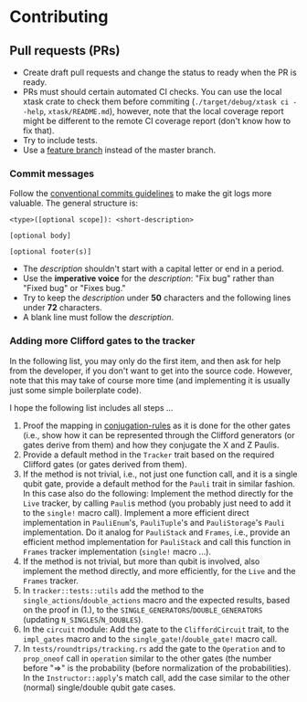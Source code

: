 Contributing
======================

Pull requests (PRs)
---------------------

- Create draft pull requests and change the status to ready when the PR is ready.
- PRs must should certain automated CI checks. You can use the local xtask crate to check
  them before commiting (`./target/debug/xtask ci --help`, `xtask/README.md`), however,
  note that the local coverage report might be different to the remote CI coverage
  report (don't know how to fix that).
- Try to include tests.
- Use a [feature branch][git-feature-branch] instead of the master branch.

### Commit messages

Follow the [conventional commits guidelines][conventional_commits] to make the git logs
more valuable. The general structure is:
```
<type>([optional scope]): <short-description>

[optional body]

[optional footer(s)]
```
- The *description* shouldn't start with a capital letter or end in a period.
- Use the **imperative voice** for the *description*: "Fix bug" rather than "Fixed bug"
  or "Fixes bug."
- Try to keep the *description* under **50** characters and the following lines under
  **72** characters.
- A blank line must follow the *description*.

### Adding more Clifford gates to the tracker

In the following list, you may only do the first item, and then ask for help from the
developer, if you don't want to get into the source code. However, note that this may
take of course more time (and implementing it is usually just some simple boilerplate
code).

I hope the following list includes all steps ...

1. Proof the mapping in [conjugation-rules] as it is done for the other gates (i.e.,
   show how it can be represented through the Clifford generators (or gates derive from
   them) and how they conjugate the X and Z Paulis.
2. Provide a default method in the `Tracker` trait based on the required Clifford gates
   (or gates derived from them).
3. If the method is not trivial, i.e., not just one function call, and it is a single
   qubit gate, provide a default method for the `Pauli` trait in similar fashion. In
   this case also do the following: Implement the method directly for the `Live`
   tracker, by calling `Pauli`s method (you probably just need to add it to the
   `single!` macro call). Implement a more efficient direct implementation in
   `PauliEnum`'s, `PauliTuple`'s and `PauliStorage`'s `Pauli` implementation. Do it
   analog for `PauliStack` and `Frames`, i.e., provide an efficient method
   implementation for `PauliStack` and call this function in `Frames` tracker
   implementation (`single!` macro ...).
4. If the method is not trivial, but more than qubit is involved, also implement the method
   directly, and more efficiently, for the `Live` and the `Frames` tracker.
5. In `tracker::tests::utils` add the method to the `single_actions`/`double_actions`
   macro and the expected results, based on the proof in (1.), to the
   `SINGLE_GENERATORS`/`DOUBLE_GENERATORS` (updating `N_SINGLES`/`N_DOUBLES`).
6. In the `circuit` module: Add the gate to the `CliffordCircuit` trait, to the
   `impl_gates` macro and to the `single_gate!`/`double_gate!` macro call.
7. In `tests/roundtrips/tracking.rs` add the gate to the `Operation` and to `prop_oneof`
   call in `operation` similar to the other gates (the number before "=>" is the
   probability (before normalization of the probabilities). In the `Instructor::apply`'s
   match call, add the case similar to the other (normal) single/double qubit gate
   cases.

[conventional_commits]: https://www.conventionalcommits.org
[git-feature-branch]: https://www.atlassian.com/git/tutorials/comparing-workflows
[conjugation-rules]: ./docs/conjugation_rules.md
